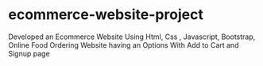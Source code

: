 # ecommerce-website-project
Developed an Ecommerce Website Using Html, Css , Javascript,
Bootstrap, Online Food Ordering Website having an Options With
Add to Cart and Signup page 
